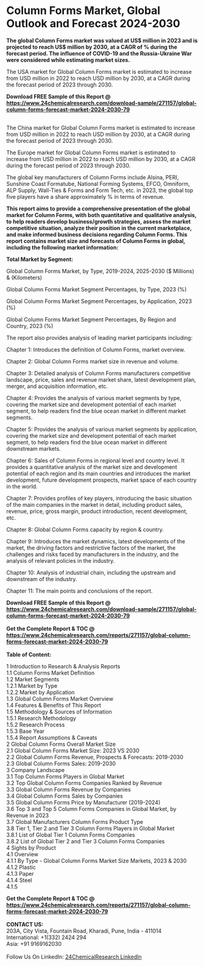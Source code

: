 <h1>Column Forms Market, Global Outlook and Forecast 2024-2030</h1><p><strong>The global Column Forms market was valued at US$ million in 2023 and is projected to reach US$ million by 2030, at a CAGR of % during the forecast period. The influence of COVID-19 and the Russia-Ukraine War were considered while estimating market sizes.</strong></p><p>
</p><p>The USA market for Global Column Forms market is estimated to increase from USD million in 2022 to reach USD million by 2030, at a CAGR during the forecast period of 2023 through 2030.</p><div><b>Download FREE Sample of this Report @ 
            <a href="https://www.24chemicalresearch.com/download-sample/271157/global-column-forms-forecast-market-2024-2030-79">
            https://www.24chemicalresearch.com/download-sample/271157/global-column-forms-forecast-market-2024-2030-79</a></b></div><br><p>
</p><p>The China market for Global Column Forms market is estimated to increase from USD million in 2022 to reach USD million by 2030, at a CAGR during the forecast period of 2023 through 2030.</p><p>
</p><p>The Europe market for Global Column Forms market is estimated to increase from USD million in 2022 to reach USD million by 2030, at a CAGR during the forecast period of 2023 through 2030.</p><p>
</p><p>The global key manufacturers of Column Forms include Alsina, PERI, Sunshine Coast Formatube, National Forming Systems, EFCO, Omniform, ALP Supply, Wall-Ties &amp; Forms and Form Tech, etc. in 2023, the global top five players have a share approximately % in terms of revenue.</p><p>
<strong>This report aims to provide a comprehensive presentation of the global market for Column Forms, with both quantitative and qualitative analysis, to help readers develop business/growth strategies, assess the market competitive situation, analyze their position in the current marketplace, and make informed business decisions regarding Column Forms. This report contains market size and forecasts of Column Forms in global, including the following market information:</strong></p><p>
</p><p>
<strong>Total Market by Segment:</strong></p><p>
Global Column Forms Market, by Type, 2019-2024, 2025-2030 ($ Millions) &amp; (Kilometers)</p><p>
Global Column Forms Market Segment Percentages, by Type, 2023 (%)</p><p>
</p><p>
Global Column Forms Market Segment Percentages, by Application, 2023 (%)</p><p>
</p><p>
Global Column Forms Market Segment Percentages, By Region and Country, 2023 (%)</p><p>
</p><p>
The report also provides analysis of leading market participants including:</p><p>
</p><p>
</p><p>
Chapter 1: Introduces the definition of Column Forms, market overview.</p><p>
Chapter 2: Global Column Forms market size in revenue and volume.</p><p>
Chapter 3: Detailed analysis of Column Forms manufacturers competitive landscape, price, sales and revenue market share, latest development plan, merger, and acquisition information, etc.</p><p>
Chapter 4: Provides the analysis of various market segments by type, covering the market size and development potential of each market segment, to help readers find the blue ocean market in different market segments.</p><p>
Chapter 5: Provides the analysis of various market segments by application, covering the market size and development potential of each market segment, to help readers find the blue ocean market in different downstream markets.</p><p>
Chapter 6: Sales of Column Forms in regional level and country level. It provides a quantitative analysis of the market size and development potential of each region and its main countries and introduces the market development, future development prospects, market space of each country in the world.</p><p>
Chapter 7: Provides profiles of key players, introducing the basic situation of the main companies in the market in detail, including product sales, revenue, price, gross margin, product introduction, recent development, etc.</p><p>
Chapter 8: Global Column Forms capacity by region &amp; country.</p><p>
Chapter 9: Introduces the market dynamics, latest developments of the market, the driving factors and restrictive factors of the market, the challenges and risks faced by manufacturers in the industry, and the analysis of relevant policies in the industry.</p><p>
Chapter 10: Analysis of industrial chain, including the upstream and downstream of the industry.</p><p>
Chapter 11: The main points and conclusions of the report.</p><div><b>Download FREE Sample of this Report @ 
            <a href="https://www.24chemicalresearch.com/download-sample/271157/global-column-forms-forecast-market-2024-2030-79">
            https://www.24chemicalresearch.com/download-sample/271157/global-column-forms-forecast-market-2024-2030-79</a></b></div><br><div><b>Get the Complete Report & TOC @ 
            <a href="https://www.24chemicalresearch.com/reports/271157/global-column-forms-forecast-market-2024-2030-79">
            https://www.24chemicalresearch.com/reports/271157/global-column-forms-forecast-market-2024-2030-79</a></b></div><br>
            <b>Table of Content:</b><p>1 Introduction to Research & Analysis Reports<br />
    1.1 Column Forms Market Definition<br />
    1.2 Market Segments<br />
        1.2.1 Market by Type<br />
        1.2.2 Market by Application<br />
    1.3 Global Column Forms Market Overview<br />
    1.4 Features & Benefits of This Report<br />
    1.5 Methodology & Sources of Information<br />
        1.5.1 Research Methodology<br />
        1.5.2 Research Process<br />
        1.5.3 Base Year<br />
        1.5.4 Report Assumptions & Caveats<br />
2 Global Column Forms Overall Market Size<br />
    2.1 Global Column Forms Market Size: 2023 VS 2030<br />
    2.2 Global Column Forms Revenue, Prospects & Forecasts: 2019-2030<br />
    2.3 Global Column Forms Sales: 2019-2030<br />
3 Company Landscape<br />
    3.1 Top Column Forms Players in Global Market<br />
    3.2 Top Global Column Forms Companies Ranked by Revenue<br />
    3.3 Global Column Forms Revenue by Companies<br />
    3.4 Global Column Forms Sales by Companies<br />
    3.5 Global Column Forms Price by Manufacturer (2019-2024)<br />
    3.6 Top 3 and Top 5 Column Forms Companies in Global Market, by Revenue in 2023<br />
    3.7 Global Manufacturers Column Forms Product Type<br />
    3.8 Tier 1, Tier 2 and Tier 3 Column Forms Players in Global Market<br />
        3.8.1 List of Global Tier 1 Column Forms Companies<br />
        3.8.2 List of Global Tier 2 and Tier 3 Column Forms Companies<br />
4 Sights by Product<br />
    4.1 Overview<br />
        4.1.1 By Type - Global Column Forms Market Size Markets, 2023 & 2030<br />
        4.1.2 Plastic<br />
        4.1.3 Paper<br />
        4.1.4 Steel<br />
        4.1.5</p><div><b>Get the Complete Report & TOC @ 
            <a href="https://www.24chemicalresearch.com/reports/271157/global-column-forms-forecast-market-2024-2030-79">
            https://www.24chemicalresearch.com/reports/271157/global-column-forms-forecast-market-2024-2030-79</a></b></div><br><b>CONTACT US:</b><br>
            203A, City Vista, Fountain Road, Kharadi, Pune, India - 411014<br>
            International: +1(332) 2424 294<br>
            Asia: +91 9169162030 <br><br>
            Follow Us On LinkedIn: <a href="https://www.linkedin.com/company/24chemicalresearch/">24ChemicalResearch LinkedIn</a>